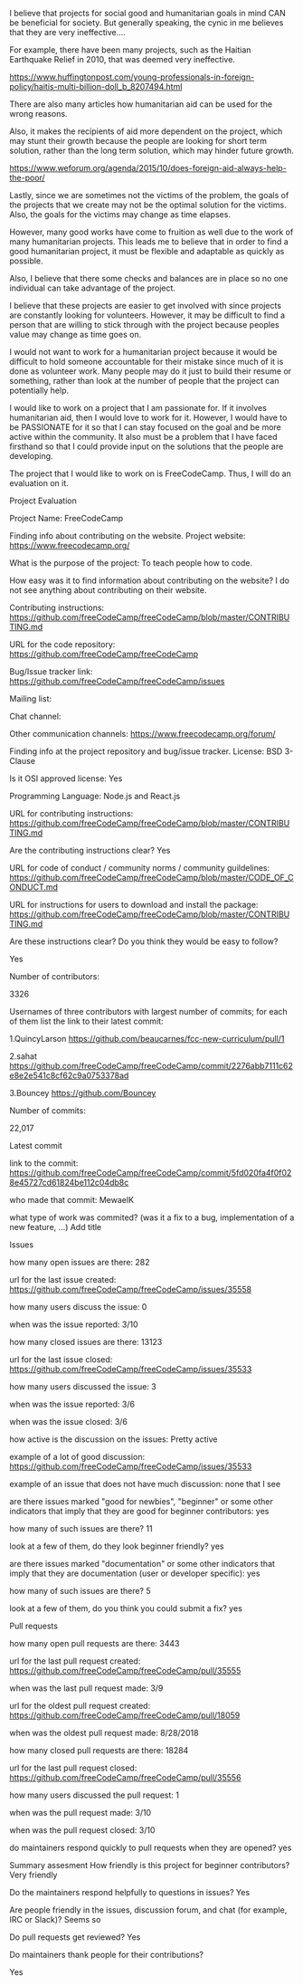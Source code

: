 

I believe that projects for social good and humanitarian goals in mind CAN be beneficial for society.
But generally speaking, the cynic in me believes that they are very ineffective....

For example, there have been many projects, such as the Haitian Earthquake Relief in 2010, that was deemed very ineffective.

https://www.huffingtonpost.com/young-professionals-in-foreign-policy/haitis-multi-billion-doll_b_8207494.html

There are also many articles how humanitarian aid can be used for the wrong reasons.

Also, it makes the recipients of aid more dependent on the project, which may stunt their growth because the people
are looking for short term solution, rather than the long term solution, which may hinder future growth.

https://www.weforum.org/agenda/2015/10/does-foreign-aid-always-help-the-poor/

Lastly, since we are sometimes not the victims of the problem, the goals of the projects that we create may not be the optimal solution
for the victims.  Also, the goals for the victims may change as time elapses.

However, many good works have come to fruition as well due to the work of many humanitarian projects.
This leads me to believe that in order to find a good humanitarian project, it must be flexible and adaptable as quickly as possible.

Also, I believe that there some checks and balances are in place so no one individual can take advantage of the project.

I believe that these projects are easier to get involved with since projects are constantly looking for volunteers.
However, it may be difficult to find a person that are willing to stick through with the project because peoples value may change as
time goes on.

I would not want to work for a humanitarian project because it would be difficult to hold someone accountable for their mistake since
much of it is done as volunteer work.  Many people may do it just to build their resume or something, rather than look at the number
of people that the project can potentially help.


I would like to work on a project that I am passionate for.  If it involves humanitarian aid, then I would love to work for it.
However, I would have to be PASSIONATE for it so that I can stay focused on the goal and be more active within the community.
It also must be a problem that I have faced firsthand so that I could provide input on the solutions that the people are developing.

The project that I would like to work on is FreeCodeCamp.  Thus, I will do an evaluation on it.

Project Evaluation

Project Name:
FreeCodeCamp

Finding info about contributing on the website.
Project website:
https://www.freecodecamp.org/

What is the purpose of the project:
To teach people how to code.

How easy was it to find information about contributing on the website?
I do not see anything about contributing on their website.


Contributing instructions:
https://github.com/freeCodeCamp/freeCodeCamp/blob/master/CONTRIBUTING.md

URL for the code repository:
https://github.com/freeCodeCamp/freeCodeCamp

Bug/Issue tracker link:
https://github.com/freeCodeCamp/freeCodeCamp/issues

Mailing list:

Chat channel:

Other communication channels:
https://www.freecodecamp.org/forum/

Finding info at the project repository and bug/issue tracker.
License:
BSD 3-Clause

Is it OSI approved license:
Yes

Programming Language:
Node.js and React.js

URL for contributing instructions:
https://github.com/freeCodeCamp/freeCodeCamp/blob/master/CONTRIBUTING.md

Are the contributing instructions clear?
Yes

URL for code of conduct / community norms / community guildelines:
https://github.com/freeCodeCamp/freeCodeCamp/blob/master/CODE_OF_CONDUCT.md

URL for instructions for users to download and install the package:
https://github.com/freeCodeCamp/freeCodeCamp/blob/master/CONTRIBUTING.md

Are these instructions clear? Do you think they would be easy to follow?

Yes

Number of contributors:

3326

Usernames of three contributors with largest number of commits; for each of them list the link to their latest commit:

1.QuincyLarson
https://github.com/beaucarnes/fcc-new-curriculum/pull/1

2.sahat
https://github.com/freeCodeCamp/freeCodeCamp/commit/2276abb7111c62e8e2e541c8cf62c9a0753378ad

3.Bouncey
https://github.com/Bouncey

Number of commits:

22,017

Latest commit

link to the commit:
https://github.com/freeCodeCamp/freeCodeCamp/commit/5fd020fa4f0f028e45727cd61824be112c04db8c

who made that commit:
MewaelK

what type of work was commited? (was it a fix to a bug, implementation of a new feature, ...)
Add title

Issues

how many open issues are there: 282

url for the last issue created:
https://github.com/freeCodeCamp/freeCodeCamp/issues/35558

how many users discuss the issue:
0

when was the issue reported:
3/10

how many closed issues are there: 13123

url for the last issue closed:
https://github.com/freeCodeCamp/freeCodeCamp/issues/35533

how many users discussed the issue:
3

when was the issue reported:
3/6

when was the issue closed:
3/6

how active is the discussion on the issues:
Pretty active

example of a lot of good discussion:
https://github.com/freeCodeCamp/freeCodeCamp/issues/35533

example of an issue that does not have much discussion:
none that I see

are there issues marked "good for newbies", "beginner" or some other indicators that imply that they are good for beginner contributors: yes

how many of such issues are there?
11

look at a few of them, do they look beginner friendly?
yes

are there issues marked "documentation" or some other indicators that imply that they are documentation (user or developer specific): yes

how many of such issues are there?
5

look at a few of them, do you think you could submit a fix?
yes

Pull requests

how many open pull requests are there: 3443

url for the last pull request created: https://github.com/freeCodeCamp/freeCodeCamp/pull/35555

when was the last pull request made: 3/9

url for the oldest pull request created: https://github.com/freeCodeCamp/freeCodeCamp/pull/18059

when was the oldest pull request made: 8/28/2018

how many closed pull requests are there: 18284

url for the last pull request closed: https://github.com/freeCodeCamp/freeCodeCamp/pull/35556

how many users discussed the pull request: 1

when was the pull request made: 3/10

when was the pull request closed: 3/10

do maintainers respond quickly to pull requests when they are opened? yes

Summary assesment
How friendly is this project for beginner contributors?
Very friendly


Do the maintainers respond helpfully to questions in issues?
Yes

Are people friendly in the issues, discussion forum, and chat (for example, IRC or Slack)?
Seems so

Do pull requests get reviewed?
Yes

Do maintainers thank people for their contributions?

Yes



